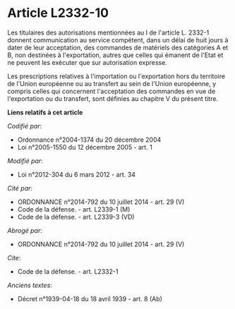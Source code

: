 # Article L2332-10

Les titulaires des autorisations mentionnées au I de l'article L. 2332-1 donnent communication au service compétent, dans un
délai de huit jours à dater de leur acceptation, des commandes de matériels des catégories A et B, non destinées à
l'exportation, autres que celles qui émanent de l'Etat et ne peuvent les exécuter que sur autorisation expresse. 

Les prescriptions relatives à l'importation ou l'exportation hors du territoire de l'Union européenne ou au transfert au sein
de l'Union européenne, y compris celles qui concernent l'acceptation des commandes en vue de l'exportation ou du transfert,
sont définies au chapitre V du présent titre.

**Liens relatifs à cet article**

_Codifié par_:

  - Ordonnance n°2004-1374 du 20 décembre 2004
  - Loi n°2005-1550 du 12 décembre 2005 - art. 1

_Modifié par_:

  - Loi n°2012-304 du 6 mars 2012 - art. 34

_Cité par_:

  - ORDONNANCE n°2014-792 du 10 juillet 2014 - art. 29 (V)
  - Code de la défense. - art. L2339-1 (M)
  - Code de la défense. - art. L2339-3 (VD)

_Abrogé par_:

  - ORDONNANCE n°2014-792 du 10 juillet 2014 - art. 29 (V)

_Cite_:

  - Code de la défense. - art. L2332-1

_Anciens textes_:

  - Décret n°1939-04-18 du 18 avril 1939 - art. 8 (Ab)
